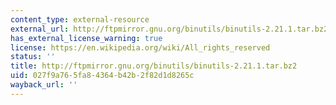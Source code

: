 ```yaml
---
content_type: external-resource
external_url: http://ftpmirror.gnu.org/binutils/binutils-2.21.1.tar.bz2
has_external_license_warning: true
license: https://en.wikipedia.org/wiki/All_rights_reserved
status: ''
title: http://ftpmirror.gnu.org/binutils/binutils-2.21.1.tar.bz2
uid: 027f9a76-5fa8-4364-b42b-2f82d1d8265c
wayback_url: ''
---
```

